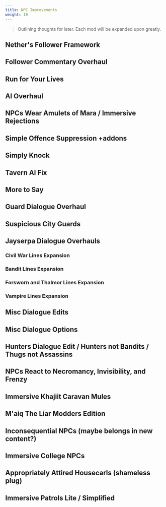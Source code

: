 ```yaml
---
title: NPC Improvements
weight: 10
---
```

> Outlining thoughts for later. Each mod will be expanded upon greatly.

## Nether's Follower Framework

## Follower Commentary Overhaul

## Run for Your Lives

## AI Overhaul

## NPCs Wear Amulets of Mara / Immersive Rejections

## Simple Offence Suppression +addons

## Simply Knock

## Tavern AI Fix

## More to Say

## Guard Dialogue Overhaul

## Suspicious City Guards

## Jayserpa Dialogue Overhauls

### Civil War Lines Expansion

### Bandit Lines Expansion

### Forsworn and Thalmor Lines Expansion

### Vampire Lines Expansion

## Misc Dialogue Edits

## Misc Dialogue Options

## Hunters Dialogue Edit / Hunters not Bandits / Thugs not Assassins

## NPCs React to Necromancy, Invisibility, and Frenzy

## Immersive Khajiit Caravan Mules

## M'aiq The Liar Modders Edition

## Inconsequential NPCs (maybe belongs in new content?)

## Immersive College NPCs

## Appropriately Attired Housecarls (shameless plug)

## Immersive Patrols Lite / Simplified
